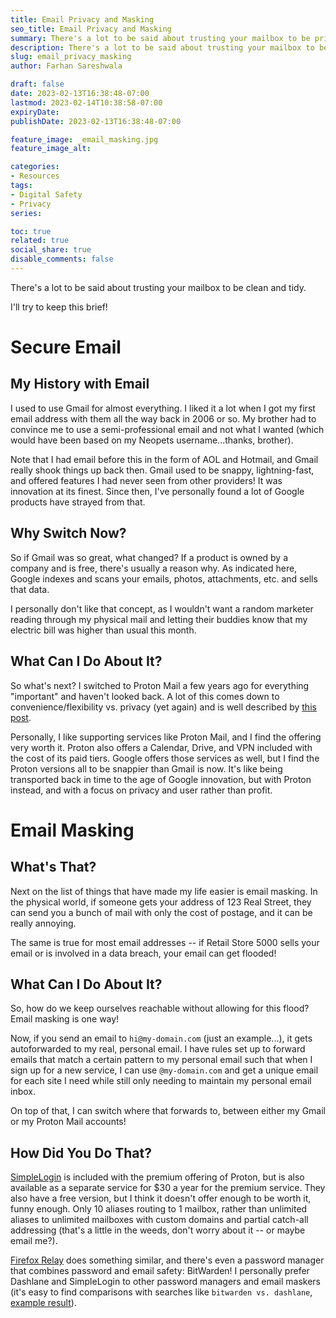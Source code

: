 ```yaml
---
title: Email Privacy and Masking
seo_title: Email Privacy and Masking
summary: There's a lot to be said about trusting your mailbox to be private and clean, both in-person and digitally. Let's talk about the digital side. 
description: There's a lot to be said about trusting your mailbox to be private and clean, both in-person and digitally. Let's talk about the digital side. 
slug: email_privacy_masking
author: Farhan Sareshwala

draft: false
date: 2023-02-13T16:38:48-07:00
lastmod: 2023-02-14T10:38:58-07:00
expiryDate: 
publishDate: 2023-02-13T16:38:48-07:00

feature_image: _email_masking.jpg
feature_image_alt: 

categories:
- Resources
tags:
- Digital Safety
- Privacy
series:

toc: true
related: true
social_share: true
disable_comments: false
---
```


There's a lot to be said about trusting your mailbox to be clean and tidy. 

I'll try to keep this brief!

# Secure Email
## My History with Email
I used to use Gmail for almost everything. I liked it a lot when I got my first email address with them all the way back in 2006 or so. My brother had to convince me to use a semi-professional email and not what I wanted (which would have been based on my Neopets username...thanks, brother).

Note that I had email before this in the form of AOL and Hotmail, and Gmail really shook things up back then. Gmail used to be snappy, lightning-fast, and offered features I had never seen from other providers! It was innovation at its finest. Since then, I've personally found a lot of Google products have strayed from that.

## Why Switch Now?
So if Gmail was so great, what changed? If a product is owned by a company and is free, there's usually a reason why. As indicated here, Google indexes and scans your emails, photos, attachments, etc. and sells that data. 

I personally don't like that concept, as I wouldn't want a random marketer reading through my physical mail and letting their buddies know that my electric bill was higher than usual this month.

## What Can I Do About It?
So what's next? I switched to Proton Mail a few years ago for everything "important" and haven't looked back. A lot of this comes down to convenience/flexibility vs. privacy (yet again) and is well described by [this post](https://kinsta.com/blog/protonmail-vs-gmail/).

Personally, I like supporting services like Proton Mail, and I find the offering very worth it. Proton also offers a Calendar, Drive, and VPN included with the cost of its paid tiers. Google offers those services as well, but I find the Proton versions all to be snappier than Gmail is now. It's like being transported back in time to the age of Google innovation, but with Proton instead, and with a focus on privacy and user rather than profit.



# Email Masking
## What's That?
Next on the list of things that have made my life easier is email masking. In the physical world, if someone gets your address of 123 Real Street, they can send you a bunch of mail with only the cost of postage, and it can be really annoying. 

The same is true for most email addresses -- if Retail Store 5000 sells your email or is involved in a data breach, your email can get flooded!

## What Can I Do About It?
So, how do we keep ourselves reachable without allowing for this flood? Email masking is one way! 

Now, if you send an email to `hi@my-domain.com` (just an example...), it gets autoforwarded to my real, personal email. I have rules set up to forward emails that match a certain pattern to my personal email such that when I sign up for a new service, I can use `@my-domain.com` and get a unique email for each site I need while still only needing to maintain my personal email inbox. 

On top of that, I can switch where that forwards to, between either my Gmail or my Proton Mail accounts!

## How Did You Do That?
[SimpleLogin](https://simplelogin.io/pricing/) is included with the premium offering of Proton, but is also available as a separate service for $30 a year for the premium service. They also have a free version, but I think it doesn't offer enough to be worth it, funny enough. Only 10 aliases routing to 1 mailbox, rather than unlimited aliases to unlimited mailboxes with custom domains and partial catch-all addressing (that's a little in the weeds, don't worry about it -- or maybe email me?).

[Firefox Relay](https://relay.firefox.com/) does something similar, and there's even a password manager that combines password and email safety: BitWarden! I personally prefer Dashlane and SimpleLogin to other password managers and email maskers (it's easy to find comparisons with searches like `bitwarden vs. dashlane`, [example result](https://cybernews.com/best-password-managers/bitwarden-vs-dashlane/)).